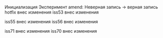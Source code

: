 Инициализация
Эксперимент amend: Неверная запись -> верная запись
hotfix внес изменения
iss53 внес изменения

iss55 внес изменения
iss56 внес изменения

iss71 внес изменения
iss70 внес изменения
